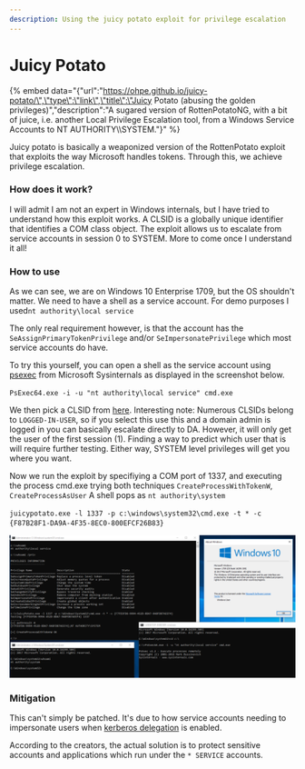 ```yaml
---
description: Using the juicy potato exploit for privilege escalation
---
```


# Juicy Potato

{% embed data="{\"url\":\"https://ohpe.github.io/juicy-potato/\",\"type\":\"link\",\"title\":\"Juicy Potato \(abusing the golden privileges\)\",\"description\":\"A sugared version of RottenPotatoNG, with a bit of juice, i.e. another Local Privilege Escalation tool, from a Windows Service Accounts to NT AUTHORITY\\\\SYSTEM.\"}" %}

Juicy potato is basically a weaponized version of the RottenPotato exploit that exploits the way Microsoft handles tokens. Through this, we achieve privilege escalation. 

### How does it work?

I will admit I am not an expert in Windows internals, but I have tried to understand how this exploit works. A CLSID is a globally unique identifier that identifies a COM class object. The exploit allows us to escalate from service accounts in session 0 to SYSTEM. More to come once I understand it all!

### How to use

As we can see, we are on Windows 10 Enterprise 1709, but the OS shouldn't matter. We need to have a shell as a service account. For demo purposes I used`nt authority\local service` 

The only real requirement however, is that the account has the `SeAssignPrimaryTokenPrivilege` and/or `SeImpersonatePrivilege` which most service accounts do have.

To try this yourself, you can open a shell as the service account using [psexec](https://docs.microsoft.com/en-us/sysinternals/downloads/psexec) from Microsoft Sysinternals as displayed in the screenshot below. 

`PsExec64.exe -i -u "nt authority\local service" cmd.exe`

We then pick a CLSID from [here](%20https://ohpe.github.io/juicy-potato/CLSID/). Interesting note: Numerous CLSIDs belong to `LOGGED-IN-USER`, so if you select this use this and a domain admin is logged in you can basically escalate directly to DA. However, it will only get the user of the first session \(1\). Finding a way to predict which user that is will require further testing. Either way, SYSTEM level privileges will get you where you want.

Now we run the exploit by specifiying a COM port of 1337, and executing the process cmd.exe trying both techniques `CreateProcessWithTokenW`,  `CreateProcessAsUser` A shell pops as `nt authority\system`

`juicypotato.exe -l 1337 -p c:\windows\system32\cmd.exe -t * -c {F87B28F1-DA9A-4F35-8EC0-800EFCF26B83}`

![](../.gitbook/assets/image%20%2812%29.png)

### Mitigation

This can't simply be patched. It's due to how service accounts needing to impersonate users when [kerberos delegation](https://technet.microsoft.com/en-us/library/cc995228.aspx) is enabled.

According to the creators, the actual solution is to protect sensitive accounts and applications which run under the `* SERVICE` accounts.

